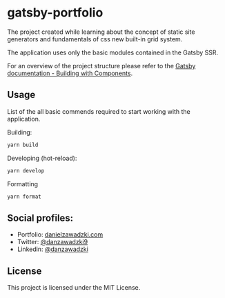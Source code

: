 # gatsby-portfolio

The project created while learning about the concept of static site generators and fundamentals of css new built-in grid system.

The application uses only the basic modules contained in the Gatsby SSR.

For an overview of the project structure please refer to the [Gatsby documentation - Building with Components](https://www.gatsbyjs.org/docs/building-with-components/).

## Usage

List of the all basic commends required to start working with the application.

Building:

```sh
yarn build
```

Developing (hot-reload):

```sh
yarn develop
```

Formatting

```sh
yarn format
```

## Social profiles:

- Portfolio: [danielzawadzki.com](http://danielzawadzki.com/)
- Twitter: [@danzawadzki9](https://twitter.com/danzawadzki7)
- Linkedin: [@danzawadzki](https://www.linkedin.com/in/danzawadzki/)

## License

This project is licensed under the MIT License.

